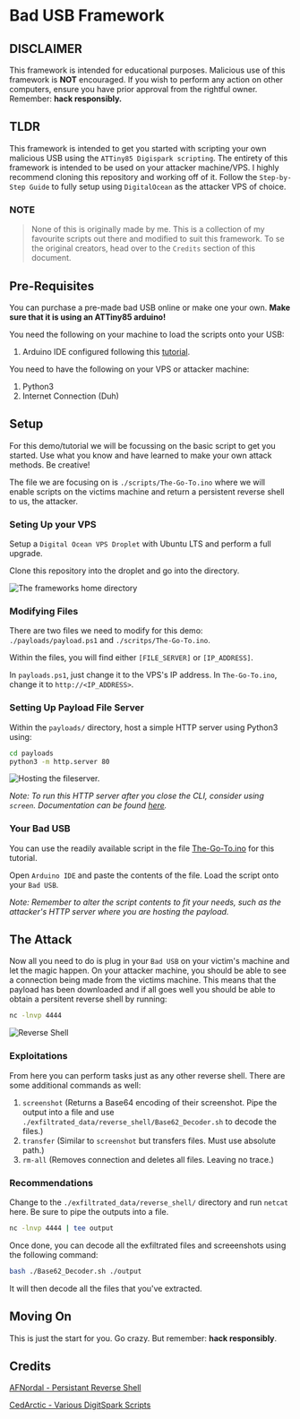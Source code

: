# Bad USB Framework

## DISCLAIMER

This framework is intended for educational purposes. Malicious use of this framework is **NOT** encouraged. If you wish to perform any action on other computers, ensure you have prior approval from the rightful owner. Remember: **hack responsibly.**

## TLDR

This framework is intended to get you started with scripting your own malicious USB using the `ATTiny85 Digispark scripting`. The entirety of this framework is intended to be used on your attacker machine/VPS. I highly recommend cloning this repository and working off of it. Follow the `Step-by-Step Guide` to fully setup using `DigitalOcean` as the attacker VPS of choice.

### NOTE

> None of this is originally made by me. This is a collection of my favourite scripts out there and modified to suit this framework. To se the original creators, head over to the `Credits` section of this document.

## Pre-Requisites

You can purchase a pre-made bad USB online or make one your own. **Make sure that it is using an ATTiny85 arduino!**

You need the following on your machine to load the scripts onto your USB:

1. Arduino IDE configured following this [tutorial](https://startingelectronics.org/tutorials/arduino/digispark/digispark-windows-setup/).

You need to have the following on your VPS or attacker machine:

1. Python3
2. Internet Connection (Duh)

## Setup

For this demo/tutorial we will be focussing on the basic script to get you started. Use what you know and have learned to make your own attack methods. Be creative!

The file we are focusing on is `./scripts/The-Go-To.ino` where we will enable scripts on the victims machine and return a persistent reverse shell to us, the attacker.

### Seting Up your VPS

Setup a `Digital Ocean VPS Droplet` with Ubuntu LTS and perform a full upgrade.

Clone this repository into the droplet and go into the directory.

![The frameworks home directory](./README_img/home_directory.png)

### Modifying Files

There are two files we need to modify for this demo: `./payloads/payload.ps1` and `./scritps/The-Go-To.ino`.

Within the files, you will find either `[FILE_SERVER]` or `[IP_ADDRESS]`.

In `payloads.ps1`, just change it to the VPS's IP address. In `The-Go-To.ino`, change it to `http://<IP_ADDRESS>`.

### Setting Up Payload File Server

Within the `payloads/` directory, host a simple HTTP server using Python3 using:

```bash
cd payloads
python3 -m http.server 80
```

![Hosting the fileserver.](./README_img/hosting_fileserver.png)

*Note: To run this HTTP server after you close the CLI, consider using `screen`. Documentation can be found [here](https://www.gnu.org/software/screen/manual/screen.html).*

### Your Bad USB

You can use the readily available script in the file [The-Go-To.ino](./scripts/The-Go-To.ino) for this tutorial.

Open `Arduino IDE` and paste the contents of the file. Load the script onto your `Bad USB`.

*Note: Remember to alter the script contents to fit your needs, such as the attacker's HTTP server where you are hosting the payload.*

## The Attack

Now all you need to do is plug in your `Bad USB` on your victim's machine and let the magic happen. On your attacker machine, you should be able to see a connection being made from the victims machine. This means that the payload has been downloaded and if all goes well you should be able to obtain a persitent reverse shell by running:

```bash
nc -lnvp 4444
```

![Reverse Shell](./README_img/netcat.png)

### Exploitations

From here you can perform tasks just as any other reverse shell. There are some additional commands as well:

1. `screenshot` (Returns a Base64 encoding of their screenshot. Pipe the output into a file and use `./exfiltrated_data/reverse_shell/Base62_Decoder.sh` to decode the files.)
2. `transfer` (Similar to `screenshot` but transfers files. Must use absolute path.)
3. `rm-all` (Removes connection and deletes all files. Leaving no trace.)

### Recommendations

Change to the `./exfiltrated_data/reverse_shell/` directory and run `netcat` here. Be sure to pipe the outputs into a file.

```bash
nc -lnvp 4444 | tee output
```

Once done, you can decode all the exfiltrated files and screeenshots using the following command:

```bash
bash ./Base62_Decoder.sh ./output
```

It will then decode all the files that you've extracted.

## Moving On

This is just the start for you. Go crazy. But remember: **hack responsibly**.

## Credits

[AFNordal - Persistant Reverse Shell](https://github.com/AFNordal/powershell_reverseTCPshell)

[CedArctic - Various DigitSpark Scripts](https://github.com/CedArctic/DigiSpark-Scripts)
